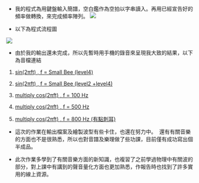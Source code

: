 
* 我的程式為用鍵盤輸入簡譜，空白鑑作為空拍以字串讀入。再用已經宣告好的頻率做轉換，來完成頻率陣列。
  ![](https://upload.cc/i/t3Zn1p.jpg)

* 以下為程式流程圖

![](https://upload.cc/i/E8YU7h.jpg)

* 由於我的輸出還未完成，所以先暫時用手機的錄音來呈現我大致的結果，以下為音檔連結 

1. [sin(2πft) , f = Small Bee (level4)](http://picosong.com/wFU87/)

2. [sin(2πft) , f = Small Bee (level2 +level4)](http://picosong.com/wFUEu/)

3. [multiply cos(2πft) , f = 100 Hz](http://picosong.com/wFU8s/)

4. [multiply cos(2πft) , f = 500 Hz](http://picosong.com/wFU8n/)

5. [multiply cos(2πft) , f = 800 Hz (有點刺耳)](http://picosong.com/wFU8P/)
          

* 這次的作業在輸出檔案及繪製波型有些卡住，也還在努力中。
  還有有關音樂的方面也不是很熟悉，所以也對音譜及樂理做了些功課，目前僅有成功寫出個半成品。
  
* 此次作業多學到了有關音樂方面的新知識，也複習了之前學過物理中有關波的部分，對上課中有講到的聲音量化方面也更加熟悉，作報告時也找到了許多實用的線上資源。
